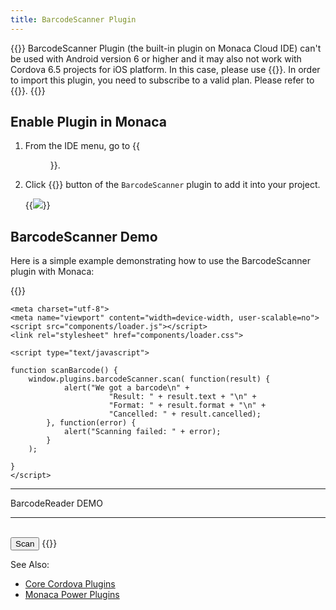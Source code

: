 ```yaml
---
title: BarcodeScanner Plugin
---
```


{{<note>}}
BarcodeScanner Plugin (the built-in plugin on Monaca Cloud IDE) can't be
used with Android version 6 or higher and it may also not work with
Cordova 6.5 projects for iOS platform. In this case, please use {{<link href="https://github.com/phonegap/phonegap-plugin-barcodescanner" title="the external PhoneGap Plugin BarcodeScanner">}}.
In order to import this plugin, you need to subscribe to a valid plan. Please refer to {{<link href="https://monaca.mobi/en/pricing" title="Monaca Subscription Plans">}}.
{{</note>}}

## Enable Plugin in Monaca

1.  From the IDE menu, go to {{<menu menu1="Config" menu2="Manage Cordova Plugins">}}.
2.  Click {{<guilabel name="Enable">}} button of the `BarcodeScanner` plugin to add it into your
    project.

    {{<img src="/images/reference/third_party_phonegap/barcode_scanner/1.png">}}

## BarcodeScanner Demo

Here is a simple example demonstrating how to use the BarcodeScanner
plugin with Monaca:

{{<highlight javascript>}}
<!DOCTYPE HTML>
<html>
<head>
    <title>Barcode Scanner DEMO</title>

    <meta charset="utf-8">
    <meta name="viewport" content="width=device-width, user-scalable=no">
    <script src="components/loader.js"></script>
    <link rel="stylesheet" href="components/loader.css">

    <script type="text/javascript">

    function scanBarcode() {
        window.plugins.barcodeScanner.scan( function(result) {
                alert("We got a barcode\n" +
                          "Result: " + result.text + "\n" +
                          "Format: " + result.format + "\n" +
                          "Cancelled: " + result.cancelled);
            }, function(error) {
                alert("Scanning failed: " + error);
            }
        );

    }
    </script>
</head>

<body>
    <hr> BarcodeReader DEMO <hr><br>
    <input type="button" onClick ="scanBarcode()" value ="Scan" />
</body>
</html>
{{</highlight>}}

See Also:

- [Core Cordova Plugins](../../cordova_6.5)
- [Monaca Power Plugins](../../power_plugins)
